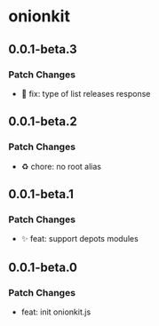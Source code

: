 # onionkit

## 0.0.1-beta.3

### Patch Changes

- 🐛 fix: type of list releases response

## 0.0.1-beta.2

### Patch Changes

- ♻️ chore: no root alias

## 0.0.1-beta.1

### Patch Changes

- ✨ feat: support depots modules

## 0.0.1-beta.0

### Patch Changes

- feat: init onionkit.js
